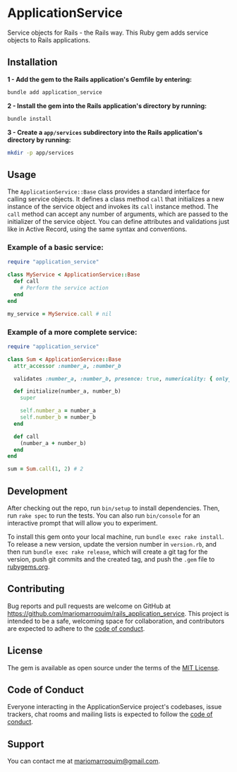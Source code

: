 # ApplicationService

Service objects for Rails - the Rails way. This Ruby gem adds service objects to Rails applications.

## Installation

**1 - Add the gem to the Rails application's Gemfile by entering:**

```bash
bundle add application_service
```

**2 - Install the gem into the Rails application's directory by running:**

```bash
bundle install
```

**3 - Create a `app/services` subdirectory into the Rails application's directory by running:**
```bash
mkdir -p app/services
```

## Usage

The `ApplicationService::Base` class provides a standard interface for calling service objects. It defines a class method `call` that initializes a new instance of the service object and invokes its `call` instance method. The `call` method can accept any number of arguments, which are passed to the initializer of the service object. You can define attributes and validations just like in Active Record, using the same syntax and conventions.

### Example of a basic service:
```ruby
require "application_service"

class MyService < ApplicationService::Base
  def call
    # Perform the service action
  end
end

my_service = MyService.call # nil
```

### Example of a more complete service:
```ruby
require "application_service"

class Sum < ApplicationService::Base
  attr_accessor :number_a, :number_b

  validates :number_a, :number_b, presence: true, numericality: { only_integer: true, greater_than: 0 }

  def initialize(number_a, number_b)
    super

    self.number_a = number_a
    self.number_b = number_b
  end

  def call
    (number_a + number_b)
  end
end

sum = Sum.call(1, 2) # 2
```

## Development

After checking out the repo, run `bin/setup` to install dependencies. Then, run `rake spec` to run the tests. You can also run `bin/console` for an interactive prompt that will allow you to experiment.

To install this gem onto your local machine, run `bundle exec rake install`. To release a new version, update the version number in `version.rb`, and then run `bundle exec rake release`, which will create a git tag for the version, push git commits and the created tag, and push the `.gem` file to [rubygems.org](https://rubygems.org).

## Contributing

Bug reports and pull requests are welcome on GitHub at https://github.com/mariomarroquim/rails_application_service. This project is intended to be a safe, welcoming space for collaboration, and contributors are expected to adhere to the [code of conduct](https://github.com/mariomarroquim/rails_application_service/blob/main/CODE_OF_CONDUCT.md).

## License

The gem is available as open source under the terms of the [MIT License](https://opensource.org/licenses/MIT).

## Code of Conduct

Everyone interacting in the ApplicationService project's codebases, issue trackers, chat rooms and mailing lists is expected to follow the [code of conduct](https://github.com/mariomarroquim/rails_application_service/blob/main/CODE_OF_CONDUCT.md).

## Support

You can contact me at mariomarroquim@gmail.com.
